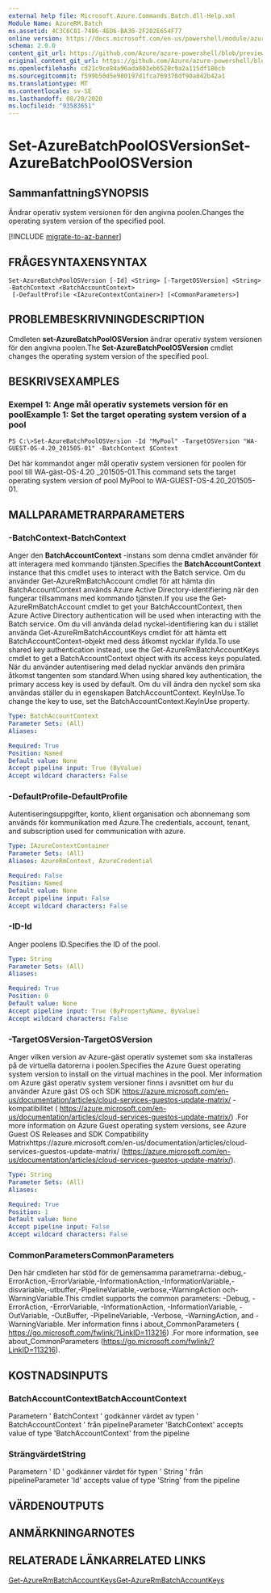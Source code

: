 ```yaml
---
external help file: Microsoft.Azure.Commands.Batch.dll-Help.xml
Module Name: AzureRM.Batch
ms.assetid: 4C3C6C81-7486-4ED6-BA30-2F202E654F77
online version: https://docs.microsoft.com/en-us/powershell/module/azurerm.batch/set-azurebatchpoolosversion
schema: 2.0.0
content_git_url: https://github.com/Azure/azure-powershell/blob/preview/src/ResourceManager/AzureBatch/Commands.Batch/help/Set-AzureBatchPoolOSVersion.md
original_content_git_url: https://github.com/Azure/azure-powershell/blob/preview/src/ResourceManager/AzureBatch/Commands.Batch/help/Set-AzureBatchPoolOSVersion.md
ms.openlocfilehash: cd21c9ce84a96ada003eb6520c9a2a115df186cb
ms.sourcegitcommit: f599b50d5e980197d1fca769378df90a842b42a1
ms.translationtype: MT
ms.contentlocale: sv-SE
ms.lasthandoff: 08/20/2020
ms.locfileid: "93583651"
---
```

# <span data-ttu-id="13f72-101">Set-AzureBatchPoolOSVersion</span><span class="sxs-lookup"><span data-stu-id="13f72-101">Set-AzureBatchPoolOSVersion</span></span>

## <span data-ttu-id="13f72-102">Sammanfattning</span><span class="sxs-lookup"><span data-stu-id="13f72-102">SYNOPSIS</span></span>
<span data-ttu-id="13f72-103">Ändrar operativ system versionen för den angivna poolen.</span><span class="sxs-lookup"><span data-stu-id="13f72-103">Changes the operating system version of the specified pool.</span></span>

[!INCLUDE [migrate-to-az-banner](../../includes/migrate-to-az-banner.md)]

## <span data-ttu-id="13f72-104">FRÅGESYNTAXEN</span><span class="sxs-lookup"><span data-stu-id="13f72-104">SYNTAX</span></span>

```
Set-AzureBatchPoolOSVersion [-Id] <String> [-TargetOSVersion] <String> -BatchContext <BatchAccountContext>
 [-DefaultProfile <IAzureContextContainer>] [<CommonParameters>]
```

## <span data-ttu-id="13f72-105">PROBLEMBESKRIVNING</span><span class="sxs-lookup"><span data-stu-id="13f72-105">DESCRIPTION</span></span>
<span data-ttu-id="13f72-106">Cmdleten **set-AzureBatchPoolOSVersion** ändrar operativ system versionen för den angivna poolen.</span><span class="sxs-lookup"><span data-stu-id="13f72-106">The **Set-AzureBatchPoolOSVersion** cmdlet changes the operating system version of the specified pool.</span></span>

## <span data-ttu-id="13f72-107">BESKRIVS</span><span class="sxs-lookup"><span data-stu-id="13f72-107">EXAMPLES</span></span>

### <span data-ttu-id="13f72-108">Exempel 1: Ange mål operativ systemets version för en pool</span><span class="sxs-lookup"><span data-stu-id="13f72-108">Example 1: Set the target operating system version of a pool</span></span>
```
PS C:\>Set-AzureBatchPoolOSVersion -Id "MyPool" -TargetOSVersion "WA-GUEST-OS-4.20_201505-01" -BatchContext $Context
```

<span data-ttu-id="13f72-109">Det här kommandot anger mål operativ system versionen för poolen för pool till WA-gäst-OS-4.20 _201505-01.</span><span class="sxs-lookup"><span data-stu-id="13f72-109">This command sets the target operating system version of pool MyPool to WA-GUEST-OS-4.20_201505-01.</span></span>

## <span data-ttu-id="13f72-110">MALLPARAMETRAR</span><span class="sxs-lookup"><span data-stu-id="13f72-110">PARAMETERS</span></span>

### <span data-ttu-id="13f72-111">-BatchContext</span><span class="sxs-lookup"><span data-stu-id="13f72-111">-BatchContext</span></span>
<span data-ttu-id="13f72-112">Anger den **BatchAccountContext** -instans som denna cmdlet använder för att interagera med kommando tjänsten.</span><span class="sxs-lookup"><span data-stu-id="13f72-112">Specifies the **BatchAccountContext** instance that this cmdlet uses to interact with the Batch service.</span></span>
<span data-ttu-id="13f72-113">Om du använder Get-AzureRmBatchAccount cmdlet för att hämta din BatchAccountContext används Azure Active Directory-identifiering när den fungerar tillsammans med kommando tjänsten.</span><span class="sxs-lookup"><span data-stu-id="13f72-113">If you use the Get-AzureRmBatchAccount cmdlet to get your BatchAccountContext, then Azure Active Directory authentication will be used when interacting with the Batch service.</span></span> <span data-ttu-id="13f72-114">Om du vill använda delad nyckel-identifiering kan du i stället använda Get-AzureRmBatchAccountKeys cmdlet för att hämta ett BatchAccountContext-objekt med dess åtkomst nycklar ifyllda.</span><span class="sxs-lookup"><span data-stu-id="13f72-114">To use shared key authentication instead, use the Get-AzureRmBatchAccountKeys cmdlet to get a BatchAccountContext object with its access keys populated.</span></span> <span data-ttu-id="13f72-115">När du använder autentisering med delad nycklar används den primära åtkomst tangenten som standard.</span><span class="sxs-lookup"><span data-stu-id="13f72-115">When using shared key authentication, the primary access key is used by default.</span></span> <span data-ttu-id="13f72-116">Om du vill ändra den nyckel som ska användas ställer du in egenskapen BatchAccountContext. KeyInUse.</span><span class="sxs-lookup"><span data-stu-id="13f72-116">To change the key to use, set the BatchAccountContext.KeyInUse property.</span></span>

```yaml
Type: BatchAccountContext
Parameter Sets: (All)
Aliases: 

Required: True
Position: Named
Default value: None
Accept pipeline input: True (ByValue)
Accept wildcard characters: False
```

### <span data-ttu-id="13f72-117">-DefaultProfile</span><span class="sxs-lookup"><span data-stu-id="13f72-117">-DefaultProfile</span></span>
<span data-ttu-id="13f72-118">Autentiseringsuppgifter, konto, klient organisation och abonnemang som används för kommunikation med Azure.</span><span class="sxs-lookup"><span data-stu-id="13f72-118">The credentials, account, tenant, and subscription used for communication with azure.</span></span>

```yaml
Type: IAzureContextContainer
Parameter Sets: (All)
Aliases: AzureRmContext, AzureCredential

Required: False
Position: Named
Default value: None
Accept pipeline input: False
Accept wildcard characters: False
```

### <span data-ttu-id="13f72-119">-ID</span><span class="sxs-lookup"><span data-stu-id="13f72-119">-Id</span></span>
<span data-ttu-id="13f72-120">Anger poolens ID.</span><span class="sxs-lookup"><span data-stu-id="13f72-120">Specifies the ID of the pool.</span></span>

```yaml
Type: String
Parameter Sets: (All)
Aliases: 

Required: True
Position: 0
Default value: None
Accept pipeline input: True (ByPropertyName, ByValue)
Accept wildcard characters: False
```

### <span data-ttu-id="13f72-121">-TargetOSVersion</span><span class="sxs-lookup"><span data-stu-id="13f72-121">-TargetOSVersion</span></span>
<span data-ttu-id="13f72-122">Anger vilken version av Azure-gäst operativ systemet som ska installeras på de virtuella datorerna i poolen.</span><span class="sxs-lookup"><span data-stu-id="13f72-122">Specifies the Azure Guest operating system version to install on the virtual machines in the pool.</span></span>
<span data-ttu-id="13f72-123">Mer information om Azure gäst operativ system versioner finns i avsnittet om hur du använder Azure gäst OS och SDK https://azure.microsoft.com/en-us/documentation/articles/cloud-services-guestos-update-matrix/ -kompatibilitet ( https://azure.microsoft.com/en-us/documentation/articles/cloud-services-guestos-update-matrix/) .</span><span class="sxs-lookup"><span data-stu-id="13f72-123">For more information on Azure Guest operating system versions, see Azure Guest OS Releases and SDK Compatibility Matrixhttps://azure.microsoft.com/en-us/documentation/articles/cloud-services-guestos-update-matrix/ (https://azure.microsoft.com/en-us/documentation/articles/cloud-services-guestos-update-matrix/).</span></span>

```yaml
Type: String
Parameter Sets: (All)
Aliases: 

Required: True
Position: 1
Default value: None
Accept pipeline input: False
Accept wildcard characters: False
```

### <span data-ttu-id="13f72-124">CommonParameters</span><span class="sxs-lookup"><span data-stu-id="13f72-124">CommonParameters</span></span>
<span data-ttu-id="13f72-125">Den här cmdleten har stöd för de gemensamma parametrarna:-debug,-ErrorAction,-ErrorVariable,-InformationAction,-InformationVariable,-disvariable,-utbuffer,-PipelineVariable,-verbose,-WarningAction och-WarningVariable.</span><span class="sxs-lookup"><span data-stu-id="13f72-125">This cmdlet supports the common parameters: -Debug, -ErrorAction, -ErrorVariable, -InformationAction, -InformationVariable, -OutVariable, -OutBuffer, -PipelineVariable, -Verbose, -WarningAction, and -WarningVariable.</span></span> <span data-ttu-id="13f72-126">Mer information finns i about_CommonParameters ( https://go.microsoft.com/fwlink/?LinkID=113216) .</span><span class="sxs-lookup"><span data-stu-id="13f72-126">For more information, see about_CommonParameters (https://go.microsoft.com/fwlink/?LinkID=113216).</span></span>

## <span data-ttu-id="13f72-127">KOSTNADS</span><span class="sxs-lookup"><span data-stu-id="13f72-127">INPUTS</span></span>

### <span data-ttu-id="13f72-128">BatchAccountContext</span><span class="sxs-lookup"><span data-stu-id="13f72-128">BatchAccountContext</span></span>
<span data-ttu-id="13f72-129">Parametern ' BatchContext ' godkänner värdet av typen ' BatchAccountContext ' från pipeline</span><span class="sxs-lookup"><span data-stu-id="13f72-129">Parameter 'BatchContext' accepts value of type 'BatchAccountContext' from the pipeline</span></span>

### <span data-ttu-id="13f72-130">Strängvärdet</span><span class="sxs-lookup"><span data-stu-id="13f72-130">String</span></span>
<span data-ttu-id="13f72-131">Parametern ' ID ' godkänner värdet för typen ' String ' från pipeline</span><span class="sxs-lookup"><span data-stu-id="13f72-131">Parameter 'Id' accepts value of type 'String' from the pipeline</span></span>

## <span data-ttu-id="13f72-132">VÄRDEN</span><span class="sxs-lookup"><span data-stu-id="13f72-132">OUTPUTS</span></span>

## <span data-ttu-id="13f72-133">ANMÄRKNINGAR</span><span class="sxs-lookup"><span data-stu-id="13f72-133">NOTES</span></span>

## <span data-ttu-id="13f72-134">RELATERADE LÄNKAR</span><span class="sxs-lookup"><span data-stu-id="13f72-134">RELATED LINKS</span></span>

[<span data-ttu-id="13f72-135">Get-AzureRmBatchAccountKeys</span><span class="sxs-lookup"><span data-stu-id="13f72-135">Get-AzureRmBatchAccountKeys</span></span>](./Get-AzureRmBatchAccountKeys.md)


